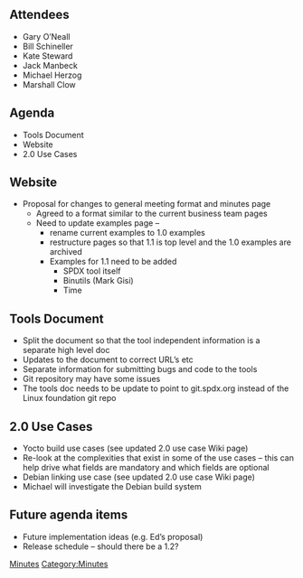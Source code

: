 ## Attendees

  - Gary O’Neall
  - Bill Schineller
  - Kate Steward
  - Jack Manbeck
  - Michael Herzog
  - Marshall Clow

## Agenda

  - Tools Document
  - Website
  - 2.0 Use Cases

## Website

  - Proposal for changes to general meeting format and minutes page
      - Agreed to a format similar to the current business team pages
      - Need to update examples page –
          - rename current examples to 1.0 examples
          - restructure pages so that 1.1 is top level and the 1.0
            examples are archived
          - Examples for 1.1 need to be added
              - SPDX tool itself
              - Binutils (Mark Gisi)
              - Time

## Tools Document

  - Split the document so that the tool independent information is a
    separate high level doc
  - Updates to the document to correct URL’s etc
  - Separate information for submitting bugs and code to the tools
  - Git repository may have some issues
  - The tools doc needs to be update to point to git.spdx.org instead of
    the Linux foundation git repo

## 2.0 Use Cases

  - Yocto build use cases (see updated 2.0 use case Wiki page)
  - Re-look at the complexities that exist in some of the use cases –
    this can help drive what fields are mandatory and which fields are
    optional
  - Debian linking use case (see updated 2.0 use case Wiki page)
  - Michael will investigate the Debian build system

## Future agenda items

  - Future implementation ideas (e.g. Ed’s proposal)
  - Release schedule – should there be a 1.2?

[Minutes](Category:Technical "wikilink")
[Category:Minutes](Category:Minutes "wikilink")
